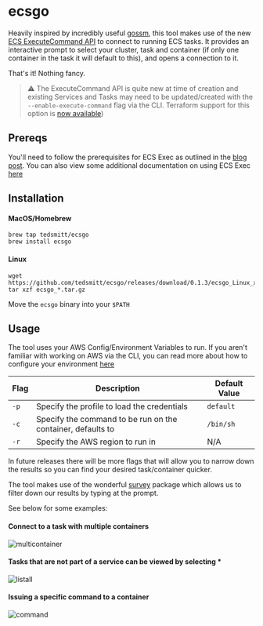 # ecsgo

Heavily inspired by incredibly useful [gossm](https://github.com/gjbae1212/gossm), this tool makes use of the new [ECS ExecuteCommand API](https://aws.amazon.com/blogs/containers/new-using-amazon-ecs-exec-access-your-containers-fargate-ec2/) to connect to running ECS tasks. It provides an interactive prompt to select your cluster, task and container (if only one container in the task it will default to this), and opens a connection to it.

That's it! Nothing fancy.

> ⚠️ The ExecuteCommand API is quite new at time of creation and existing Services and Tasks may need to be updated/created with the `--enable-execute-command` flag via the CLI. Terraform support for this option is [now available](https://github.com/hashicorp/terraform-provider-aws/pull/18347))

## Prereqs
You'll need to follow the prerequisites for ECS Exec as outlined in the [blog post](https://aws.amazon.com/blogs/containers/new-using-amazon-ecs-exec-access-your-containers-fargate-ec2/). You can also view some additional documentation on using ECS Exec [here](https://docs.aws.amazon.com/AmazonECS/latest/developerguide/ecs-exec.html)

## Installation
#### MacOS/Homebrew
```
brew tap tedsmitt/ecsgo
brew install ecsgo
```

#### Linux
```
wget https://github.com/tedsmitt/ecsgo/releases/download/0.1.3/ecsgo_Linux_x86_64.tar.gz
tar xzf ecsgo_*.tar.gz
```
Move the `ecsgo` binary into your `$PATH`

## Usage
The tool uses your AWS Config/Environment Variables to run. If you aren't familiar with working on AWS via the CLI, you can read more about how to configure your environment [here](https://docs.aws.amazon.com/cli/latest/userguide/cli-configure-envvars.html)

| Flag        | Description | Default Value |
| ----------- | ----------- | ------------- |
| `-p`        | Specify the profile to load the credentials | `default` |
| `-c`        | Specify the command to be run on the container, defaults to |`/bin/sh`|
| `-r`        | Specify the AWS region to run in                            | N/A

In future releases there will be more flags that will allow you to narrow down the results so you can find your desired task/container quicker.

The tool makes use of the wonderful [survey](https://github.com/AlecAivazis/survey) package which allows us to filter down our results by typing at the prompt.

See below for some examples:

#### Connect to a task with multiple containers
![multicontainer](https://user-images.githubusercontent.com/25430401/112647724-b7584a80-8e40-11eb-9928-d6a39f42d862.gif)

#### Tasks that are not part of a service can be viewed by selecting *
![listall](https://user-images.githubusercontent.com/25430401/112647877-dbb42700-8e40-11eb-8fcf-697edd391c62.gif)

#### Issuing a specific command to a container
![command](https://user-images.githubusercontent.com/25430401/112655297-25544000-8e48-11eb-9370-ea02ff1e5918.gif)
